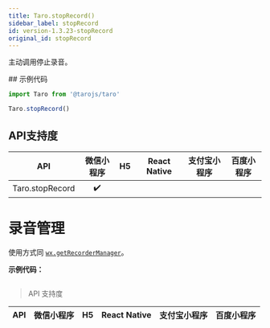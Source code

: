 ```yaml
---
title: Taro.stopRecord()
sidebar_label: stopRecord
id: version-1.3.23-stopRecord
original_id: stopRecord
---
```



​主动调用停止录音。

​## 示例代码

```jsx
import Taro from '@tarojs/taro'

Taro.stopRecord()
```



## API支持度


| API | 微信小程序 | H5 | React Native | 支付宝小程序 | 百度小程序 |
| :-: | :-: | :-: | :-: | :-: | :-: |
| Taro.stopRecord | ✔️ |  |  |  |  |

# 录音管理


使用方式同 [`wx.getRecorderManager`](https://developers.weixin.qq.com/miniprogram/dev/api/wx.getRecorderManager.html)。

**示例代码：**

```jsx

```

> API 支持度

| API | 微信小程序 | H5 | React Native | 支付宝小程序 | 百度小程序 |
| :-: | :-: | :-: | :-: | :-: | :-: |

